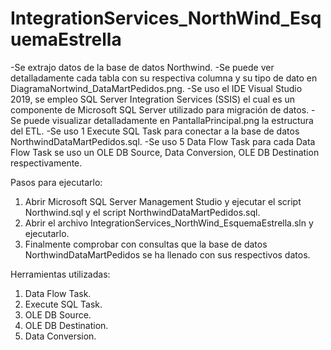 # IntegrationServices_NorthWind_EsquemaEstrella
-Se extrajo datos de la base de datos Northwind. 
-Se puede ver detalladamente cada tabla con su respectiva columna y su tipo de dato en DiagramaNortwind_DataMartPedidos.png. 
-Se uso el IDE Visual Studio 2019, se empleo SQL Server Integration Services (SSIS) el cual es un componente de Microsoft SQL Server utilizado para migración de datos. 
-Se puede visualizar detalladamente en PantallaPrincipal.png la estructura del ETL. 
-Se uso 1 Execute SQL Task para conectar a la base de datos NorthwindDataMartPedidos.sql. 
-Se uso 5 Data Flow Task para cada Data Flow Task se uso un OLE DB Source, Data Conversion, OLE DB Destination respectivamente. 

Pasos para ejecutarlo:
1. Abrir Microsoft SQL Server Management Studio y ejecutar el script Northwind.sql y el script NorthwindDataMartPedidos.sql.
2. Abrir el archivo IntegrationServices_NorthWind_EsquemaEstrella.sln y ejecutarlo.
3. Finalmente comprobar con consultas que la base de datos NorthwindDataMartPedidos se ha llenado con sus respectivos datos.

Herramientas utilizadas:
1. Data Flow Task.
2. Execute SQL Task.
3. OLE DB Source.
4. OLE DB Destination.
5. Data Conversion.

